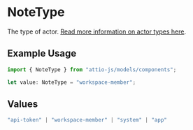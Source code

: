 # NoteType

The type of actor. [Read more information on actor types here](/docs/actors).

## Example Usage

```typescript
import { NoteType } from "attio-js/models/components";

let value: NoteType = "workspace-member";
```

## Values

```typescript
"api-token" | "workspace-member" | "system" | "app"
```